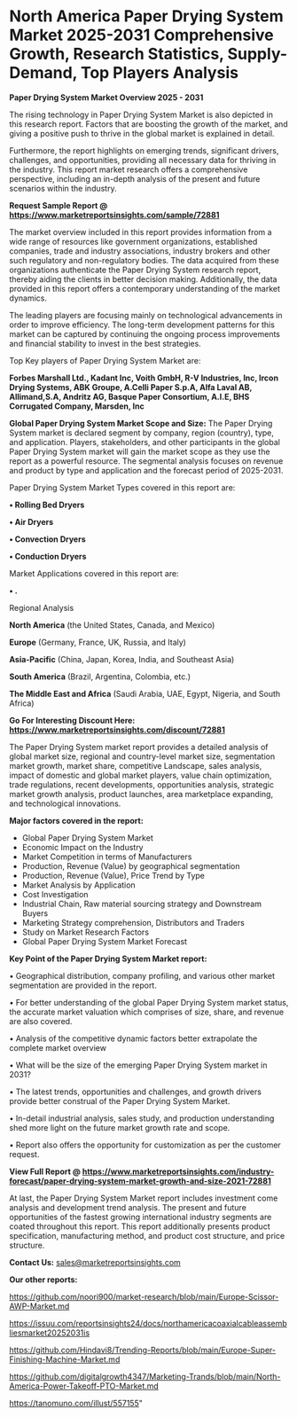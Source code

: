 # North America Paper Drying System Market 2025-2031 Comprehensive Growth, Research Statistics, Supply-Demand,  Top Players Analysis

<Strong> Paper Drying System Market Overview 2025 - 2031</strong>

The rising technology in Paper Drying System Market is also depicted in this research report. Factors that are boosting the growth of the market, and giving a positive push to thrive in the global market is explained in detail.

Furthermore, the report highlights on emerging trends, significant drivers, challenges, and opportunities, providing all necessary data for thriving in the industry. This report market research offers a comprehensive perspective, including an in-depth analysis of the present and future scenarios within the industry.

<strong>Request Sample Report @ <a href=https://www.marketreportsinsights.com/sample/72881>https://www.marketreportsinsights.com/sample/72881</a></strong>

The market overview included in this report provides information from a wide range of resources like government organizations, established companies, trade and industry associations, industry brokers and other such regulatory and non-regulatory bodies. The data acquired from these organizations authenticate the Paper Drying System research report, thereby aiding the clients in better decision making. Additionally, the data provided in this report offers a contemporary understanding of the market dynamics.

The leading players are focusing mainly on technological advancements in order to improve efficiency. The long-term development patterns for this market can be captured by continuing the ongoing process improvements and financial stability to invest in the best strategies.

Top Key players of Paper Drying System Market are:

<strong>Forbes Marshall Ltd., Kadant Inc, Voith GmbH, R-V Industries, Inc, Ircon Drying Systems, ABK Groupe, A.Celli Paper S.p.A, Alfa Laval AB, Allimand,S.A, Andritz AG, Basque Paper Consortium, A.I.E, BHS Corrugated Company, Marsden, Inc</strong>

<strong><b>Global Paper Drying System Market Scope and Size:</b></strong>
The Paper Drying System market is declared segment by company, region (country), type, and application. Players, stakeholders, and other participants in the global Paper Drying System market will gain the market scope as they use the report as a powerful resource. The segmental analysis focuses on revenue and product by type and application and the forecast period of 2025-2031.

Paper Drying System Market Types covered in this report are:

<strong>• Rolling Bed Dryers

• Air Dryers

• Convection Dryers

• Conduction Dryers</strong>

Market Applications covered in this report are:

<strong>• .</strong> 

Regional Analysis

<strong>North America</strong> (the United States, Canada, and Mexico)

<strong>Europe</strong> (Germany, France, UK, Russia, and Italy)

<strong>Asia-Pacific</strong> (China, Japan, Korea, India, and Southeast Asia)

<strong>South America</strong> (Brazil, Argentina, Colombia, etc.)

<strong>The Middle East and Africa</strong> (Saudi Arabia, UAE, Egypt, Nigeria, and South Africa)

<strong>Go For Interesting Discount Here: <a href=https://www.marketreportsinsights.com/discount/72881>https://www.marketreportsinsights.com/discount/72881</a></strong>

The Paper Drying System market report provides a detailed analysis of global market size, regional and country-level market size, segmentation market growth, market share, competitive Landscape, sales analysis, impact of domestic and global market players, value chain optimization, trade regulations, recent developments, opportunities analysis, strategic market growth analysis, product launches, area marketplace expanding, and technological innovations.

<strong><b>Major factors covered in the report:</b></strong>
<ul>
  <li>Global Paper Drying System Market </li>
  <li>Economic Impact on the Industry</li>
  <li>Market Competition in terms of Manufacturers</li>
  <li>Production, Revenue (Value) by geographical segmentation</li>
  <li>Production, Revenue (Value), Price Trend by Type</li>
  <li>Market Analysis by Application</li>
  <li>Cost Investigation</li>
  <li>Industrial Chain, Raw material sourcing strategy and Downstream Buyers</li>
  <li>Marketing Strategy comprehension, Distributors and Traders</li>
  <li>Study on Market Research Factors</li>
  <li>Global Paper Drying System Market Forecast</li>
</ul>

<strong><b>Key Point of the Paper Drying System Market report:</b></strong>

• Geographical distribution, company profiling, and various other market segmentation are provided in the report.

• For better understanding of the global Paper Drying System market status, the accurate market valuation which comprises of size, share, and revenue are also covered.

• Analysis of the competitive dynamic factors better extrapolate the complete market overview

• What will be the size of the emerging Paper Drying System market in 2031?

• The latest trends, opportunities and challenges, and growth drivers provide better construal of the Paper Drying System Market.

• In-detail industrial analysis, sales study, and production understanding shed more light on the future market growth rate and scope.

• Report also offers the opportunity for customization as per the customer request.

<strong><b>View Full Report @ <a href=https://www.marketreportsinsights.com/industry-forecast/paper-drying-system-market-growth-and-size-2021-72881>https://www.marketreportsinsights.com/industry-forecast/paper-drying-system-market-growth-and-size-2021-72881</a></b></strong>


At last, the Paper Drying System Market report includes investment come analysis and development trend analysis. The present and future opportunities of the fastest growing international industry segments are coated throughout this report. This report additionally presents product specification, manufacturing method, and product cost structure, and price structure.

<strong>Contact Us:</strong>
sales@marketreportsinsights.com

<strong>Our other reports:</strong>

<a href=https://github.com/noori900/market-research/blob/main/Europe-Scissor-AWP-Market.md>https://github.com/noori900/market-research/blob/main/Europe-Scissor-AWP-Market.md</a>

<a href=https://issuu.com/reportsinsights24/docs/northamericacoaxialcableassembliesmarket20252031is>https://issuu.com/reportsinsights24/docs/northamericacoaxialcableassembliesmarket20252031is</a>

<a href=https://github.com/Hindavi8/Trending-Reports/blob/main/Europe-Super-Finishing-Machine-Market.md>https://github.com/Hindavi8/Trending-Reports/blob/main/Europe-Super-Finishing-Machine-Market.md</a>

<a href=https://github.com/digitalgrowth4347/Marketing-Trands/blob/main/North-America-Power-Takeoff-PTO-Market.md>https://github.com/digitalgrowth4347/Marketing-Trands/blob/main/North-America-Power-Takeoff-PTO-Market.md</a>

<a href=https://tanomuno.com/illust/557155>https://tanomuno.com/illust/557155</a>"
